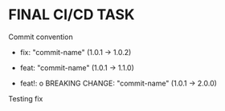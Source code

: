 # FINAL CI/CD TASK

Commit convention

- fix: "commit-name" (1.0.1 → 1.0.2)

- feat: "commit-name" (1.0.1 → 1.1.0)

- feat!: o BREAKING CHANGE: "commit-name" (1.0.1 → 2.0.0)


Testing fix
